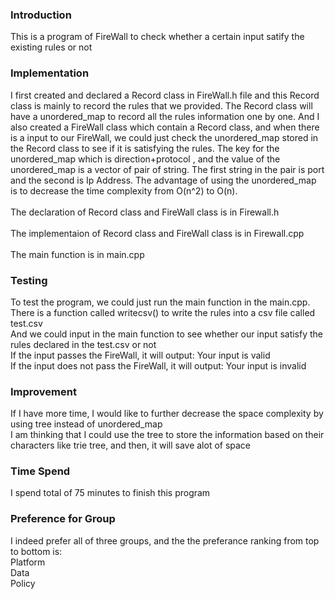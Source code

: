 ### Introduction

This is a program of FireWall to check whether a certain input satify the existing rules or not

### Implementation

I first created and declared a Record class in FireWall.h file and this Record class is mainly to record the rules that we provided. 
The Record class will have a unordered_map to record all the rules information one by one.
And I also created a FireWall class which contain a Record class, and when there is a input to our FireWall, we could just check the
unordered_map stored in the Record class to see if it is satisfying the rules. The key for the unordered_map which is direction+protocol
, and the value of the unordered_map is a vector of pair of string. The first string in the pair is port and the second is Ip Address. 
The advantage of using the unordered_map is to decrease the time complexity from O(n^2) to O(n). <br/><br/>
The declaration of Record class and FireWall class is in Firewall.h<br/><br/>
The implementaion of Record class and FireWall class is in Firewall.cpp<br/><br/>
The main function is in main.cpp

### Testing
To test the program, we could just run the main function in the main.cpp. <br/>
There is a function called writecsv() to write the rules into a csv file called test.csv<br/>
And we could input in the main function to see whether our input satisfy the rules declared in the test.csv or not<br/>
If the input passes the FireWall, it will output: Your input is valid<br/>
If the input does not pass the FireWall, it will output: Your input is invalid<br/>

### Improvement

If I have more time, I would like to further decrease the space complexity by using tree instead of unordered_map<br/>
I am thinking that I could use the tree to store the information based on their characters like trie tree, and then, it will save alot of space

### Time Spend
I spend total of 75 minutes to finish this program

### Preference for Group
I indeed prefer all of three groups, and the the preferance ranking from top to bottom is: <br/>
Platform<br/>
Data<br/>
Policy<br/>

